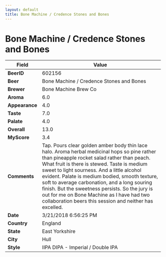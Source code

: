 ```yaml
---
layout: default
title: Bone Machine / Credence Stones and Bones
---
```


# Bone Machine / Credence Stones and Bones

| Field         | Value     |
|---------------|-----------|
| **BeerID** | 602156 |
| **Beer** | Bone Machine / Credence Stones and Bones |
| **Brewer** | Bone Machine Brew Co |
| **Aroma** | 6.0 |
| **Appearance** | 4.0 |
| **Taste** | 7.0 |
| **Palate** | 4.0 |
| **Overall** | 13.0 |
| **MyScore** | 3.4 |
| **Comments** | Tap. Pours clear golden amber body thin lace halo. Aroma herbal medicinal hops so pine rather than pineapple rocket salad rather than peach. What fruit is there is stewed. Taste is medium sweet to light sourness. And a little alcohol evident. Palate is medium bodied, smooth texture, soft to average carbonation, and a long souring finish. But the sweetness persists. So the jury is out for me on Bone Machine as I have had two collaboration beers this session and neither has excelled. |
| **Date** | 3/21/2018 6:56:25 PM |
| **Country** | England |
| **State** | East Yorkshire |
| **City** | Hull |
| **Style** | IIPA DIPA - Imperial / Double IPA |
